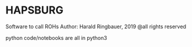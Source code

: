 # HAPSBURG
Software to call ROHs
Author: Harald Ringbauer, 2019
@all rights reserved

python code/notebooks are all in python3


